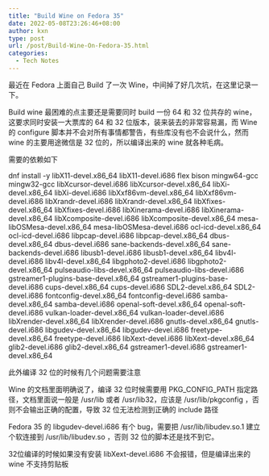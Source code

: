 ```yaml
---
title: "Build Wine on Fedora 35"
date: 2022-05-08T23:26:46+08:00
author: kxn
type: post
url: /post/Build-Wine-On-Fedora-35.html
categories:
  - Tech Notes
---
```


最近在 Fedora 上面自己 Build 了一次 Wine，中间掉了好几次坑，在这里记录一下。

Build wine 最困难的点主要还是需要同时 build 一份 64 和 32 位共存的 wine，这要求同时安装一大票库的 64 和 32 位版本，装来装去的非常容易漏，而 Wine 的 configure 脚本并不会对所有事情都警告，有些库没有也不会说什么，然而 wine 的主要用途微信是 32 位的，所以编译出来的 wine 就各种毛病。

需要的依赖如下

dnf install -y libX11-devel.x86_64 libX11-devel.i686 flex bison mingw64-gcc mingw32-gcc libXcursor-devel.i686 libXcursor-devel.x86_64 libXi-devel.x86_64 libXi-devel.i686 libXxf86vm-devel.x86_64 libXxf86vm-devel.i686 libXrandr-devel.i686 libXrandr-devel.x86_64 libXfixes-devel.x86_64 libXfixes-devel.i686 libXinerama-devel.i686 libXinerama-devel.x86_64 libXcomposite-devel.i686 libXcomposite-devel.x86_64 mesa-libOSMesa-devel.x86_64 mesa-libOSMesa-devel.i686  ocl-icd-devel.x86_64 ocl-icd-devel.i686 libpcap-devel.i686 libpcap-devel.x86_64 dbus-devel.x86_64 dbus-devel.i686  sane-backends-devel.x86_64 sane-backends-devel.i686 libusb1-devel.i686 libusb1-devel.x86_64 libv4l-devel.i686 libv4l-devel.x86_64 libgphoto2-devel.i686 libgphoto2-devel.x86_64 pulseaudio-libs-devel.x86_64 pulseaudio-libs-devel.i686 gstreamer1-plugins-base-devel.x86_64 gstreamer1-plugins-base-devel.i686 cups-devel.x86_64 cups-devel.i686 SDL2-devel.x86_64 SDL2-devel.i686 fontconfig-devel.x86_64 fontconfig-devel.i686 samba-devel.x86_64 samba-devel.i686 openal-soft-devel.x86_64 openal-soft-devel.i686 vulkan-loader-devel.x86_64 vulkan-loader-devel.i686 libXrender-devel.x86_64 libXrender-devel.i686  gnutls-devel.x86_64 gnutls-devel.i686 libgudev-devel.x86_64 libgudev-devel.i686 freetype-devel.x86_64 freetype-devel.i686 libXext-devel.i686 libXext-devel.x86_64 glib2-devel.i686 glib2-devel.x86_64 gstreamer1-devel.i686 gstreamer1-devel.x86_64

此外编译 32 位的时候有几个问题需要注意

Wine 的文档里面明确说了，编译 32 位时候需要用 PKG_CONFIG_PATH 指定路径，文档里面说一般是 /usr/lib 或者 /usr/lib32，应该是 /usr/lib/pkgconfig ，否则不会输出正确的配置，导致 32 位无法检测到正确的 include 路径

Fedora 35 的 libgudev-devel.i686 有个 bug，需要把 /usr/lib/libudev.so.1 建立个软连接到 /usr/lib/libudev.so ，否则 32 位的脚本还是找不到它。

32位编译的时候如果没有安装 libXext-devel.i686 不会报错，但是编译出来的 wine 不支持剪贴板

